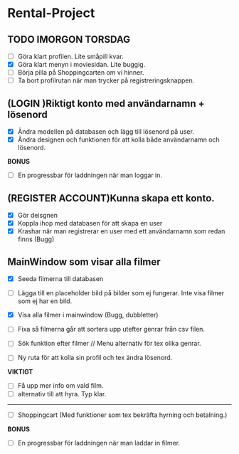 # Rental-Project 

## TODO IMORGON TORSDAG
- [ ] Göra klart profilen. Lite småpill kvar.
- [x] Göra klart menyn i moviesidan. Lite buggig.
- [ ] Börja pilla på Shoppingcarten om vi hinner.
- [ ] Ta bort profilrutan när man trycker på registreringsknappen.

## (LOGIN )Riktigt konto med användarnamn + lösenord 
- [x] Ändra modellen på databasen och lägg till lösenord på user.
- [x] Ändra designen och funktionen för att kolla både användarnamn och lösenord.

**BONUS**
- [ ] En progressbar för laddningen när man loggar in.

## (REGISTER ACCOUNT)Kunna skapa ett konto. 
- [x] Gör deisgnen
- [x] Koppla ihop med databasen för att skapa en user
- [x] Krashar när man registrerar en user med ett användarnamn som redan finns (Bugg)

## MainWindow som visar alla filmer 
- [x] Seeda filmerna till databasen
- [ ] Lägga till en placeholder bild på bilder som ej fungerar. Inte visa filmer som ej har en bild.
- [x] Visa alla filmer i mainwindow (Bugg, dubbletter)
- [ ] Fixa så filmerna går att sortera upp utefter genrar från csv filen.
- [ ] Sök funktion efter filmer // Menu alternativ för tex olika genrar. 

- [ ] Ny ruta för att kolla sin profil och tex ändra lösenord. 

**VIKTIGT**
- [ ] Få upp mer info om vald film.
- [ ] alternativ till att hyra. Typ klar.
-------------
- [ ] Shoppingcart (Med funktioner som tex bekräfta hyrning och betalning.)

**BONUS**
- [ ] En progressbar för laddningen när man laddar in filmer.

